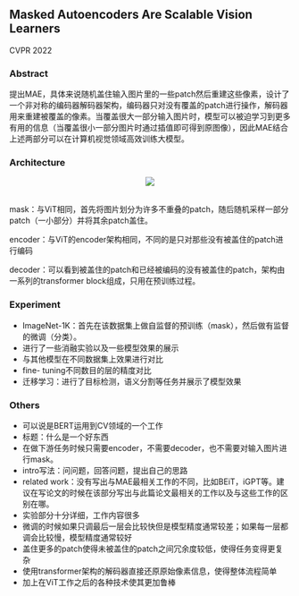 ## Masked Autoencoders Are Scalable Vision Learners

CVPR 2022

### Abstract

提出MAE，具体来说随机盖住输入图片里的一些patch然后重建这些像素，设计了一个非对称的编码器解码器架构，编码器只对没有覆盖的patch进行操作，解码器用来重建被覆盖的像素。当覆盖很大一部分输入图片时，模型可以被迫学习到更多有用的信息（当覆盖很小一部分图片时通过插值即可得到原图像），因此MAE结合上述两部分可以在计算机视觉领域高效训练大模型。

### Architecture

<div align=center><img src="https://amao996.github.io/blogs/paper-reading/imgs/MAE/model.png" width="  "></div><br>

mask：与ViT相同，首先将图片划分为许多不重叠的patch，随后随机采样一部分patch（一小部分）并将其余patch盖住。

encoder：与ViT的encoder架构相同，不同的是只对那些没有被盖住的patch进行编码

decoder：可以看到被盖住的patch和已经被编码的没有被盖住的patch，架构由一系列的transformer block组成，只用在预训练过程。

### Experiment

- ImageNet-1K：首先在该数据集上做自监督的预训练（mask），然后做有监督的微调（分类）。
- 进行了一些消融实验以及一些模型效果的展示
- 与其他模型在不同数据集上效果进行对比
- fine- tuning不同数目的层的精度对比
- 迁移学习：进行了目标检测，语义分割等任务并展示了模型效果

### Others

- 可以说是BERT运用到CV领域的一个工作
- 标题：什么是一个好东西
- 在做下游任务时候只需要encoder，不需要decoder，也不需要对输入图片进行mask。
- intro写法：问问题，回答问题，提出自己的思路
- related work：没有写出与MAE最相关工作的不同，比如BEiT，iGPT等。建议在写论文的时候在该部分写出与此篇论文最相关的工作以及与这些工作的区别在哪。
- 实验部分十分详细，工作内容很多
- 微调的时候如果只调最后一层会比较快但是模型精度通常较差；如果每一层都调会比较慢，模型精度通常较好
- 盖住更多的patch使得未被盖住的patch之间冗余度较低，使得任务变得更复杂
- 使用transformer架构的解码器直接还原原始像素信息，使得整体流程简单
- 加上在ViT工作之后的各种技术使其更加鲁棒